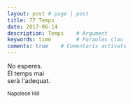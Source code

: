 ```yaml
---
layout: post # page | post
title: 77 Temps
date: 2017-06-14 
description: Temps    # Argument
keywords: time        # Paraules clau
coments: true    # Comentaris activats
---
```


No esperes. <br />
El temps mai <br />
serà l'adequat. <br />

<small>Napoleon Hill</small>
